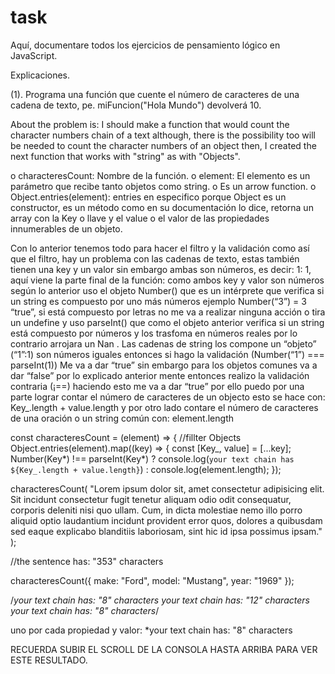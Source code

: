 # task

Aquí, documentare todos los ejercicios de pensamiento lógico en JavaScript.

Explicaciones.

(1). Programa una función que cuente el número de caracteres de una cadena de texto, pe. miFuncion("Hola Mundo") devolverá 10.

About the problem is: I should make a function that would count the character numbers chain of a text although, there is the possibility too will be needed to count the character numbers of an object then, I created the next function that works with "string" as with "Objects".

o characteresCount: Nombre de la función.
o element: El elemento es un parámetro que recibe tanto objetos como string.
o Es un arrow function.
o Object.entries(element): entries en especifico porque Object es un constructor, es un método como en su documentación lo dice, retorna un array con la Key o llave y el value o el valor de las propiedades innumerables de un objeto.

Con lo anterior tenemos todo para hacer el filtro y la validación como así que el filtro, hay un problema con las cadenas de texto, estas también tienen una key y un valor sin embargo ambas son números, es decir: 1: 1, aquí viene la parte final de la función: como ambos key y valor son números según lo anterior uso el objeto Number() que es un intérprete que verifica si un string es compuesto por uno más números ejemplo Number(“3”) = 3 “true”, si está compuesto por letras no me va a realizar ninguna acción o tira un undefine y uso parseInt() que como el objeto anterior verifica si un string está compuesto por números y los trasfoma en números reales por lo contrario arrojara un Nan . Las cadenas de string los compone un “objeto” (“1”:1) son números iguales entonces si hago la validación (Number(“1”) === parseInt(1)) Me va a dar “true” sin embargo para los objetos comunes va a dar “false” por lo explicado anterior mente entonces realizo la validación contraria (¡==) haciendo esto me va a dar “true” por ello puedo por una parte lograr contar el número de caracteres de un objecto esto se hace con: Key\_.length + value.length y por otro lado contare el número de caracteres de una oración o un string común con: element.length

const characteresCount = (element) => {
//fillter Objects
Object.entries(element).map((key) => {
const [Key_, value] = [...key];
Number(Key*) !== parseInt(Key*)
? console.log(`your text chain has ${Key_.length + value.length}`)
: console.log(element.length);
});

characteresCount(
"Lorem ipsum dolor sit, amet consectetur adipisicing elit. Sit incidunt consectetur fugit tenetur aliquam odio odit consequatur, corporis deleniti nisi quo ullam. Cum, in dicta molestiae nemo illo porro aliquid optio laudantium incidunt provident error quos, dolores a quibusdam sed eaque explicabo blanditiis laboriosam, sint hic id ipsa possimus ipsam."
);

//the sentence has: "353" characters

characteresCount({ make: "Ford", model: "Mustang", year: "1969" });

/_your text chain has: "8" characters
your text chain has: "12" characters
your text chain has: "8" characters_/

uno por cada propiedad y valor: \*your text chain has: "8" characters

RECUERDA SUBIR EL SCROLL DE LA CONSOLA HASTA ARRIBA PARA VER ESTE RESULTADO.
